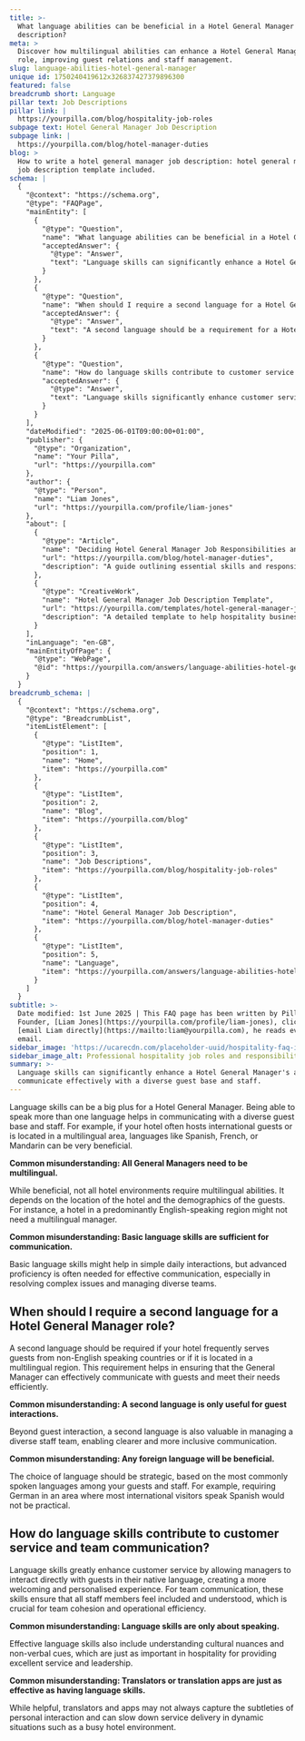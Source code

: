 ```yaml
---
title: >-
  What language abilities can be beneficial in a Hotel General Manager job
  description?
meta: >
  Discover how multilingual abilities can enhance a Hotel General Manager's
  role, improving guest relations and staff management.
slug: language-abilities-hotel-general-manager
unique id: 1750240419612x326837427379896300
featured: false
breadcrumb short: Language
pillar text: Job Descriptions
pillar link: |
  https://yourpilla.com/blog/hospitality-job-roles
subpage text: Hotel General Manager Job Description
subpage link: |
  https://yourpilla.com/blog/hotel-manager-duties
blog: >
  How to write a hotel general manager job description: hotel general manager
  job description template included.
schema: |
  {
    "@context": "https://schema.org",
    "@type": "FAQPage",
    "mainEntity": [
      {
        "@type": "Question",
        "name": "What language abilities can be beneficial in a Hotel General Manager job description?",
        "acceptedAnswer": {
          "@type": "Answer",
          "text": "Language skills can significantly enhance a Hotel General Manager's ability to communicate effectively with a diverse guest base and staff. Speaking multiple languages, such as Spanish, French, or Mandarin, is particularly beneficial in hotels that frequently host international guests or are located in multilingual areas. However, the requirement for multilingual abilities depends on the hotel's location and the demographics of its guests. Advanced language proficiency is often needed not just for daily interactions but for effectively resolving complex issues and managing diverse teams."
        }
      },
      {
        "@type": "Question",
        "name": "When should I require a second language for a Hotel General Manager role?",
        "acceptedAnswer": {
          "@type": "Answer",
          "text": "A second language should be a requirement for a Hotel General Manager if your hotel often serves guests from non-English speaking countries or is located in a multilingual region. This ensures that the General Manager can communicate effectively with guests and meet their needs efficiently. The choice of second language should align with the common languages spoken by guests and staff, thus supporting effective guest interactions and diverse staff management."
        }
      },
      {
        "@type": "Question",
        "name": "How do language skills contribute to customer service and team communication?",
        "acceptedAnswer": {
          "@type": "Answer",
          "text": "Language skills significantly enhance customer service by enabling managers to directly interact with guests in their native languages, fostering a personalised and welcoming experience. In team communication, these skills promote inclusion and understanding among all staff members, essential for team cohesion and operational efficiency. Effective language skills extend beyond speaking, incorporating understanding of cultural nuances and non-verbal cues critical in hospitality for exceptional service and leadership."
        }
      }
    ],
    "dateModified": "2025-06-01T09:00:00+01:00",
    "publisher": {
      "@type": "Organization",
      "name": "Your Pilla",
      "url": "https://yourpilla.com"
    },
    "author": {
      "@type": "Person",
      "name": "Liam Jones",
      "url": "https://yourpilla.com/profile/liam-jones"
    },
    "about": [
      {
        "@type": "Article",
        "name": "Deciding Hotel General Manager Job Responsibilities and Skills",
        "url": "https://yourpilla.com/blog/hotel-manager-duties",
        "description": "A guide outlining essential skills and responsibilities needed from a Hotel General Manager to ensure effective operation and guest satisfaction."
      },
      {
        "@type": "CreativeWork",
        "name": "Hotel General Manager Job Description Template",
        "url": "https://yourpilla.com/templates/hotel-general-manager-job-description",
        "description": "A detailed template to help hospitality businesses define and record the necessary qualifications and duties for a Hotel General Manager position."
      }
    ],
    "inLanguage": "en-GB",
    "mainEntityOfPage": {
      "@type": "WebPage",
      "@id": "https://yourpilla.com/answers/language-abilities-hotel-general-manager"
    }
  }
breadcrumb_schema: |
  {
    "@context": "https://schema.org",
    "@type": "BreadcrumbList",
    "itemListElement": [
      {
        "@type": "ListItem",
        "position": 1,
        "name": "Home",
        "item": "https://yourpilla.com"
      },
      {
        "@type": "ListItem",
        "position": 2,
        "name": "Blog",
        "item": "https://yourpilla.com/blog"
      },
      {
        "@type": "ListItem",
        "position": 3,
        "name": "Job Descriptions",
        "item": "https://yourpilla.com/blog/hospitality-job-roles"
      },
      {
        "@type": "ListItem",
        "position": 4,
        "name": "Hotel General Manager Job Description",
        "item": "https://yourpilla.com/blog/hotel-manager-duties"
      },
      {
        "@type": "ListItem",
        "position": 5,
        "name": "Language",
        "item": "https://yourpilla.com/answers/language-abilities-hotel-general-manager"
      }
    ]
  }
subtitle: >-
  Date modified: 1st June 2025 | This FAQ page has been written by Pilla
  Founder, [Liam Jones](https://yourpilla.com/profile/liam-jones), click to
  [email Liam directly](https://mailto:liam@yourpilla.com), he reads every
  email.
sidebar_image: 'https://ucarecdn.com/placeholder-uuid/hospitality-faq-image.jpg'
sidebar_image_alt: Professional hospitality job roles and responsibilities
summary: >-
  Language skills can significantly enhance a Hotel General Manager's ability to
  communicate effectively with a diverse guest base and staff.
---
```

Language skills can be a big plus for a Hotel General Manager. Being able to speak more than one language helps in communicating with a diverse guest base and staff. For example, if your hotel often hosts international guests or is located in a multilingual area, languages like Spanish, French, or Mandarin can be very beneficial.

**Common misunderstanding: All General Managers need to be multilingual.**

While beneficial, not all hotel environments require multilingual abilities. It depends on the location of the hotel and the demographics of the guests. For instance, a hotel in a predominantly English-speaking region might not need a multilingual manager.

**Common misunderstanding: Basic language skills are sufficient for communication.**

Basic language skills might help in simple daily interactions, but advanced proficiency is often needed for effective communication, especially in resolving complex issues and managing diverse teams.

## When should I require a second language for a Hotel General Manager role?

A second language should be required if your hotel frequently serves guests from non-English speaking countries or if it is located in a multilingual region. This requirement helps in ensuring that the General Manager can effectively communicate with guests and meet their needs efficiently.

**Common misunderstanding: A second language is only useful for guest interactions.**

Beyond guest interaction, a second language is also valuable in managing a diverse staff team, enabling clearer and more inclusive communication.

**Common misunderstanding: Any foreign language will be beneficial.**

The choice of language should be strategic, based on the most commonly spoken languages among your guests and staff. For example, requiring German in an area where most international visitors speak Spanish would not be practical.

## How do language skills contribute to customer service and team communication?

Language skills greatly enhance customer service by allowing managers to interact directly with guests in their native language, creating a more welcoming and personalised experience. For team communication, these skills ensure that all staff members feel included and understood, which is crucial for team cohesion and operational efficiency.

**Common misunderstanding: Language skills are only about speaking.**

Effective language skills also include understanding cultural nuances and non-verbal cues, which are just as important in hospitality for providing excellent service and leadership.

**Common misunderstanding: Translators or translation apps are just as effective as having language skills.**

While helpful, translators and apps may not always capture the subtleties of personal interaction and can slow down service delivery in dynamic situations such as a busy hotel environment.
